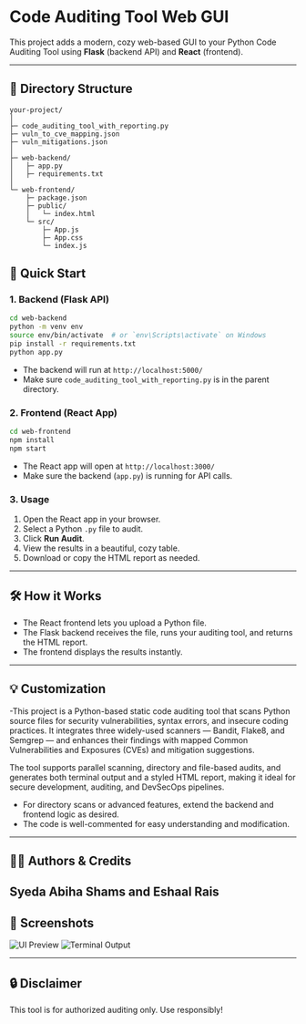 # Code Auditing Tool Web GUI

This project adds a modern, cozy web-based GUI to your Python Code Auditing Tool using **Flask** (backend API) and **React** (frontend).

---

## 📁 Directory Structure

```
your-project/
│
├─ code_auditing_tool_with_reporting.py
├─ vuln_to_cve_mapping.json
├─ vuln_mitigations.json
│
├─ web-backend/
│   ├─ app.py
│   ├─ requirements.txt
│
└─ web-frontend/
    ├─ package.json
    ├─ public/
    │   └─ index.html
    └─ src/
        ├─ App.js
        ├─ App.css
        └─ index.js
```

## 🚀 Quick Start

### 1. Backend (Flask API)

```bash
cd web-backend
python -m venv env
source env/bin/activate  # or `env\Scripts\activate` on Windows
pip install -r requirements.txt
python app.py
```

- The backend will run at `http://localhost:5000/`
- Make sure `code_auditing_tool_with_reporting.py` is in the parent directory.

### 2. Frontend (React App)

```bash
cd web-frontend
npm install
npm start
```

- The React app will open at `http://localhost:3000/`
- Make sure the backend (`app.py`) is running for API calls.

### 3. Usage

1. Open the React app in your browser.
2. Select a Python `.py` file to audit.
3. Click **Run Audit**.
4. View the results in a beautiful, cozy table.
5. Download or copy the HTML report as needed.

---

## 🛠️ How it Works

- The React frontend lets you upload a Python file.
- The Flask backend receives the file, runs your auditing tool, and returns the HTML report.
- The frontend displays the results instantly.

---

## 💡 Customization
-This project is a Python-based static code auditing tool that scans Python source files for security vulnerabilities, syntax errors, and insecure coding practices. It integrates three widely-used scanners — Bandit, Flake8, and Semgrep — and enhances their findings with mapped Common Vulnerabilities and Exposures (CVEs) and mitigation suggestions.

The tool supports parallel scanning, directory and file-based audits, and generates both terminal output and a styled HTML report, making it ideal for secure development, auditing, and DevSecOps pipelines.
- For directory scans or advanced features, extend the backend and frontend logic as desired.
- The code is well-commented for easy understanding and modification.

---

## 🧑‍💻 Authors & Credits

Syeda Abiha Shams and Eshaal Rais
---

## 📸 Screenshots

![UI Preview](screenshots/html_report.jpeg)
![Terminal Output](screenshots/terminal_output.jpeg)

---

## 🔒 Disclaimer

This tool is for authorized auditing only. Use responsibly!
